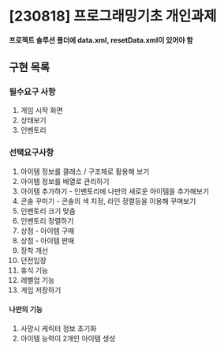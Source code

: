 # [230818] 프로그래밍기초 개인과제

#### 프로젝트 솔루션 폴더에 data.xml, resetData.xml이 있어야 함

## 구현 목록
### 필수요구 사항
1. 게임 시작 화면
2. 상태보기
3. 인벤토리

### 선택요구사항
1. 아이템 정보를 클래스 / 구조체로 활용해 보기
2. 아이템 정보를 배열로 관리하기
3. 아이템 추가하기 - 인벤토리에 나만의 새로운 아이템을 추가해보기
4. 콘솔 꾸미기 -  콘솔의 색 지정, 라인 정렬등을 이용해 꾸며보기
5. 인벤토리 크기 맞춤
6. 인벤토리 정렬하기
7. 상점 - 아이템 구매
8. 상점 - 아이템 판매
9. 장착 개선
10. 던전입장
11. 휴식 기능
12. 레벨업 기능
13. 게임 저장하기

#### 나만의 기능
1. 사망시 케릭터 정보 초기화
2. 아이템 능력이 2개인 아이템 생성
   
